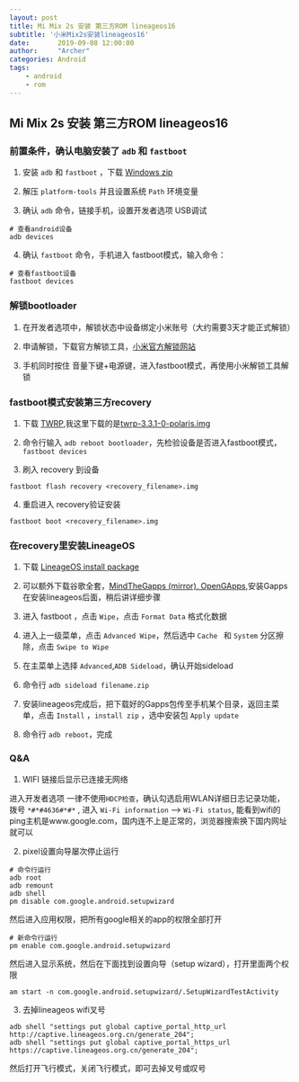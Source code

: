 ```yaml
---
layout: post
title: Mi Mix 2s 安装 第三方ROM lineageos16
subtitle: '小米Mix2s安装lineageos16'
date:       2019-09-08 12:00:00
author:     "Archer"
categories: Android
tags:
    - android
    - rom
---
```


## Mi Mix 2s 安装 第三方ROM lineageos16

### 前置条件，确认电脑安装了 `adb` 和 `fastboot`

1. 安装 `adb` 和 `fastboot` ，下载 [Windows zip](https://dl.google.com/android/repository/platform-tools-latest-windows.zip)

2. 解压 `platform-tools` 并且设置系统 `Path` 环境变量

3. 确认 `adb` 命令，链接手机，设置开发者选项 USB调试

```shell
# 查看android设备
adb devices
```

4. 确认 `fastboot` 命令，手机进入 fastboot模式，输入命令：

```shell
# 查看fastboot设备
fastboot devices
```

### 解锁bootloader

1. 在开发者选项中，解锁状态中设备绑定小米账号（大约需要3天才能正式解锁）

2. 申请解锁，下载官方解锁工具，[小米官方解锁网站](http://en.miui.com/unlock/)

3. 手机同时按住 音量下键+电源键，进入fastboot模式，再使用小米解锁工具解锁

### fastboot模式安装第三方recovery

1. 下载 [TWRP](https://dl.twrp.me/polaris),我这里下载的是[twrp-3.3.1-0-polaris.img](https://dl.twrp.me/polaris/twrp-3.3.1-0-polaris.img.html)

2. 命令行输入 `adb reboot bootloader`，先检验设备是否进入fastboot模式，`fastboot devices`

3. 刷入 recovery 到设备

```shell
fastboot flash recovery <recovery_filename>.img
```

4. 重启进入 recovery验证安装

```shell
fastboot boot <recovery_filename>.img
```

### 在recovery里安装LineageOS

1. 下载 [LineageOS install package](https://download.lineageos.org/polaris)

2. 可以额外下载谷歌全套，[MindTheGapps (mirror), OpenGApps](http://opengapps.org/?api=9.0&variant=nano),安装Gapps在安装lineageos后面，稍后讲详细步骤

3. 进入 fastboot ，点击 `Wipe`，点击 `Format Data` 格式化数据

4. 进入上一级菜单，点击 `Advanced Wipe`，然后选中 `Cache ` 和 `System` 分区擦除，点击 `Swipe to Wipe`

5. 在主菜单上选择 `Advanced`,`ADB Sideload`，确认开始sideload

6. 命令行 `adb sideload filename.zip`

7. 安装lineageos完成后，把下载好的Gapps包传至手机某个目录，返回主菜单，点击 `Install` ，`install zip` ，选中安装包 `Apply update`

8. 命令行 `adb reboot`，完成

### Q&A

1. WIFI 链接后显示已连接无网络

进入开发者选项 一律不使用`HDCP检查`，确认勾选启用WLAN详细日志记录功能，拨号 `*#*#4636#*#*` , 进入 `Wi-Fi information` --> `Wi-Fi status`,
能看到wifi的ping主机是www.google.com，国内连不上是正常的，浏览器搜索换下国内网址就可以

2. pixel设置向导屡次停止运行

```shell
# 命令行运行
adb root
adb remount
adb shell
pm disable com.google.android.setupwizard
```

然后进入应用权限，把所有google相关的app的权限全部打开

```shell
# 新命令行运行
pm enable com.google.android.setupwizard
```

然后进入显示系统，然后在下面找到设置向导（setup wizard），打开里面两个权限

```shell
am start -n com.google.android.setupwizard/.SetupWizardTestActivity
```

3. 去掉lineageos wifi叉号

```shell
adb shell "settings put global captive_portal_http_url http://captive.lineageos.org.cn/generate_204";
adb shell "settings put global captive_portal_https_url https://captive.lineageos.org.cn/generate_204";
```

然后打开飞行模式，关闭飞行模式，即可去掉叉号或叹号
